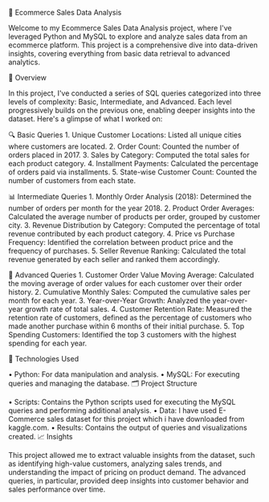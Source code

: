 🛒 Ecommerce Sales Data Analysis

Welcome to my Ecommerce Sales Data Analysis project, where I've leveraged Python and MySQL to explore and analyze sales data from an ecommerce platform. This project is a comprehensive dive into data-driven insights, covering everything from basic data retrieval to advanced analytics.

📝 Overview

In this project, I've conducted a series of SQL queries categorized into three levels of complexity: Basic, Intermediate, and Advanced. Each level progressively builds on the previous one, enabling deeper insights into the dataset. Here's a glimpse of what I worked on:

🔍 Basic Queries 1. Unique Customer Locations: Listed all unique cities where customers are located. 2. Order Count: Counted the number of orders placed in 2017. 3. Sales by Category: Computed the total sales for each product category. 4. Installment Payments: Calculated the percentage of orders paid via installments. 5. State-wise Customer Count: Counted the number of customers from each state.

📊 Intermediate Queries 1. Monthly Order Analysis (2018): Determined the number of orders per month for the year 2018. 2. Product Order Averages: Calculated the average number of products per order, grouped by customer city. 3. Revenue Distribution by Category: Computed the percentage of total revenue contributed by each product category. 4. Price vs Purchase Frequency: Identified the correlation between product price and the frequency of purchases. 5. Seller Revenue Ranking: Calculated the total revenue generated by each seller and ranked them accordingly.

🚀 Advanced Queries 1. Customer Order Value Moving Average: Calculated the moving average of order values for each customer over their order history. 2. Cumulative Monthly Sales: Computed the cumulative sales per month for each year. 3. Year-over-Year Growth: Analyzed the year-over-year growth rate of total sales. 4. Customer Retention Rate: Measured the retention rate of customers, defined as the percentage of customers who made another purchase within 6 months of their initial purchase. 5. Top Spending Customers: Identified the top 3 customers with the highest spending for each year.

🚀 Technologies Used

• Python: For data manipulation and analysis.
• MySQL: For executing queries and managing the database.
🗂️ Project Structure

• Scripts: Contains the Python scripts used for executing the MySQL queries and performing additional analysis.
• Data: I have used E-Commerce sales dataset for this project which i have downloaded from kaggle.com.
• Results: Contains the output of queries and visualizations created.
📈 Insights

This project allowed me to extract valuable insights from the dataset, such as identifying high-value customers, analyzing sales trends, and understanding the impact of pricing on product demand. The advanced queries, in particular, provided deep insights into customer behavior and sales performance over time.
